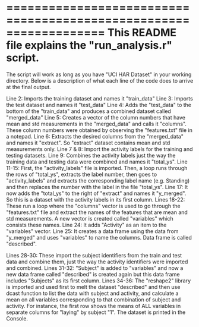 
==================================================================
This README file explains the "run_analysis.r" script. 
==================================================================

The script will work as long as you have "UCI HAR Dataset" in your working directory. Below is a description of
what each line of the code does to arrive at the final output.

Line 2: Imports the training dataset and names it "train_data"
Line 3: Imports the test dataset and names it "test_data"
Line 4: Adds the "test_data" to the bottom of the "train_data" and produces a combined dataset called "merged_data"
Line 5: Creates a vector of the column numbers that have mean and std measurements in the "merged_data" and calls
        it "columns". These column numbers were obtained by observing the "features.txt" file in a notepad.
Line 6: Extracts the desired columns from the "merged_data" and names it "extract". So "extract" dataset contains
	mean and std measurements only.
Line 7 & 8: Import the activity labels for the training and testing datasets.
Line 9: Combines the activity labels just the way the training data and testing data were combined and names it "total_ys".
Line 11-15: First, the "activity_labels" file is imported. Then, a loop runs through the rows of "total_ys", extracts the 
		label number, then goes to "activity_labels" and extracts the corresponding label name (e.g. Standing)
		and then replaces the number with the label in the file "total_ys". 
Line 17: It now adds the "total_ys" to the right of "extract" and names it "y_merged". So this is a dataset with the 
	activity labels in its first column. 
Lines 18-22: These run a loop where the "columns" vector is used to go through the "features.txt" file and extract the 
		names of the features that are mean and std measurements. A new vector is created called "variables" which
		consists these names.
Line 24: It adds "Activity" as an item to the "variables" vector.
Line 25: It creates a data frame using the data from "y_merged" and uses "variables" to name the columns. Data frame is
	called "described". 

Lines 28-30: These import the subject identifiers from the train and test data and combine them, just the way the activity
		identifiers were imported and combined. 
Lines 31-32: "Subject" is added to "variables" and now a new data frame called "described" is created again but this data frame
		includes "Subjects" as its first column. 
Lines 34-36: The "reshape2" library is imported and used first to melt the dataset "described" and then use dcast function
		to list the data with subject and activity, and calculate a mean on all variables corresponding to that combination
		of subject and activity. For instance, the first row shows the means of ALL variables in separate columns for "laying" by subject "1".
		The dataset is printed in the Console.  
